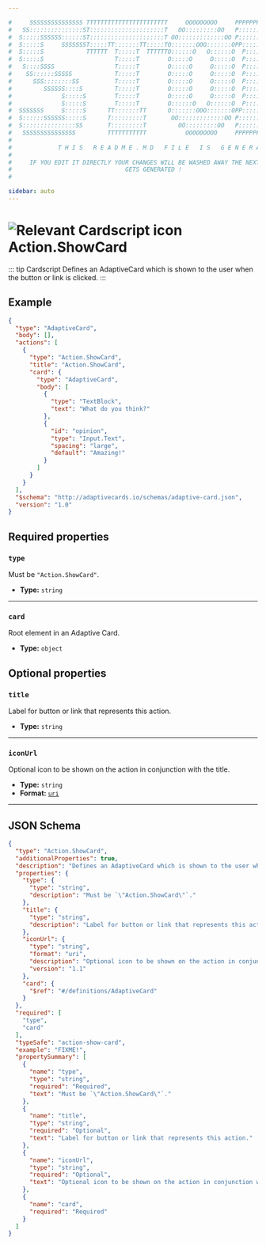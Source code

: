 ```yaml
---

#     SSSSSSSSSSSSSSS TTTTTTTTTTTTTTTTTTTTTTT     OOOOOOOOO     PPPPPPPPPPPPPPPPP    !!!  
#   SS:::::::::::::::ST:::::::::::::::::::::T   OO:::::::::OO   P::::::::::::::::P  !!:!! 
#  S:::::SSSSSS::::::ST:::::::::::::::::::::T OO:::::::::::::OO P::::::PPPPPP:::::P !:::! 
#  S:::::S     SSSSSSST:::::TT:::::::TT:::::TO:::::::OOO:::::::OPP:::::P     P:::::P!:::! 
#  S:::::S            TTTTTT  T:::::T  TTTTTTO::::::O   O::::::O  P::::P     P:::::P!:::! 
#  S:::::S                    T:::::T        O:::::O     O:::::O  P::::P     P:::::P!:::! 
#   S::::SSSS                 T:::::T        O:::::O     O:::::O  P::::PPPPPP:::::P !:::! 
#    SS::::::SSSSS            T:::::T        O:::::O     O:::::O  P:::::::::::::PP  !:::! 
#      SSS::::::::SS          T:::::T        O:::::O     O:::::O  P::::PPPPPPPPP    !:::! 
#         SSSSSS::::S         T:::::T        O:::::O     O:::::O  P::::P            !:::! 
#              S:::::S        T:::::T        O:::::O     O:::::O  P::::P            !!:!! 
#              S:::::S        T:::::T        O::::::O   O::::::O  P::::P             !!!   
#  SSSSSSS     S:::::S      TT:::::::TT      O:::::::OOO:::::::OPP::::::PP                 
#  S::::::SSSSSS:::::S      T:::::::::T       OO:::::::::::::OO P::::::::P           !!!  
#  S:::::::::::::::SS       T:::::::::T         OO:::::::::OO   P::::::::P          !!:!! 
#   SSSSSSSSSSSSSSS         TTTTTTTTTTT           OOOOOOOOO     PPPPPPPPPP           !!!  
#                                                                                          
#             T H I S   R E A D M E . M D   F I L E   I S   G E N E R A T E D !           
#                                                                                         
#     IF YOU EDIT IT DIRECTLY YOUR CHANGES WILL BE WASHED AWAY THE NEXT TIME THIS FILE  
#                                GETS GENERATED !
#                                                                                         

sidebar: auto
---
```


# <img class="header-prefix-icon" :src="$withBase('/cardscript-assets/icons/24dp/action-show-card.svg')" alt="Relevant Cardscript icon">Action.ShowCard

::: tip Cardscript
Defines an AdaptiveCard which is shown to the user when the button or link is clicked.
:::

## Example

``` json
{
  "type": "AdaptiveCard",
  "body": [],
  "actions": [
    {
      "type": "Action.ShowCard",
      "title": "Action.ShowCard",
      "card": {
        "type": "AdaptiveCard",
        "body": [
          {
            "type": "TextBlock",
            "text": "What do you think?"
          },
          {
            "id": "opinion",
            "type": "Input.Text",
            "spacing": "large",
            "default": "Amazing!"
          }
        ]
      }
    }
  ],
  "$schema": "http://adaptivecards.io/schemas/adaptive-card.json",
  "version": "1.0"
}
```

## Required properties

### `type`

Must be `"Action.ShowCard"`.

* **Type:** `string`

----

### `card`

Root element in an Adaptive Card.

* **Type:** `object`

## Optional properties

### `title`

Label for button or link that represents this action.

* **Type:** `string`

----

### `iconUrl`

Optional icon to be shown on the action in conjunction with the title.

* **Type:** `string`
* **Format:** [`uri`](https://json-schema.org/understanding-json-schema/reference/string.html#format)



<hr>

## JSON Schema

``` json
{
  "type": "Action.ShowCard",
  "additionalProperties": true,
  "description": "Defines an AdaptiveCard which is shown to the user when the button or link is clicked.",
  "properties": {
    "type": {
      "type": "string",
      "description": "Must be `\"Action.ShowCard\"`."
    },
    "title": {
      "type": "string",
      "description": "Label for button or link that represents this action."
    },
    "iconUrl": {
      "type": "string",
      "format": "uri",
      "description": "Optional icon to be shown on the action in conjunction with the title",
      "version": "1.1"
    },
    "card": {
      "$ref": "#/definitions/AdaptiveCard"
    }
  },
  "required": [
    "type",
    "card"
  ],
  "typeSafe": "action-show-card",
  "example": "FIXME!",
  "propertySummary": [
    {
      "name": "type",
      "type": "string",
      "required": "Required",
      "text": "Must be `\"Action.ShowCard\"`."
    },
    {
      "name": "title",
      "type": "string",
      "required": "Optional",
      "text": "Label for button or link that represents this action."
    },
    {
      "name": "iconUrl",
      "type": "string",
      "required": "Optional",
      "text": "Optional icon to be shown on the action in conjunction with the title"
    },
    {
      "name": "card",
      "required": "Required"
    }
  ]
}
```
